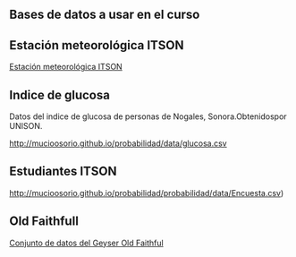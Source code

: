 ## Bases de datos a usar en el curso

## Estación meteorológica ITSON

<a href="http://10.2.78.5/" target="_blank"> Estación meteorológica ITSON</a>


## Indice de glucosa 

Datos del indice de glucosa de personas de Nogales, Sonora.Obtenidospor UNISON.

http://mucioosorio.github.io/probabilidad/data/glucosa.csv
## Estudiantes ITSON

http://mucioosorio.github.io/probabilidad/probabilidad/data/Encuesta.csv)

## Old Faithfull

<a href="http://www.stat.cmu.edu/~larry/all-of-statistics/=data/faithful.dat" target="_blank"> Conjunto de datos del Geyser Old Faithful</a>
